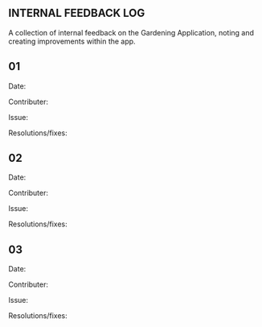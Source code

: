 ## INTERNAL FEEDBACK LOG
A collection of internal feedback on the Gardening Application, noting and creating improvements within the app. 

## 01
Date:

Contributer:

Issue:

Resolutions/fixes:

## 02
Date:

Contributer:

Issue:

Resolutions/fixes:

## 03

Date:

Contributer:

Issue:

Resolutions/fixes: